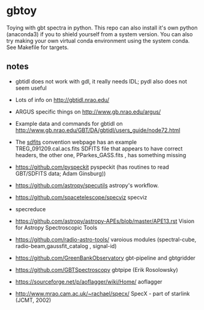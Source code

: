 # gbtoy

Toying with gbt spectra in python. This repo can also install it's own python (anaconda3) if you
to shield yourself from a system version. You can also try making your own virtual conda environment
using the system conda. See Makefile for targets.


## notes

* gbtidl does not work with gdl, it really needs IDL; pydl also does not seem useful

* Lots of info on http://gbtidl.nrao.edu/

* ARGUS specific things on http://www.gb.nrao.edu/argus/

* Example data  and commands for gbtidl on http://www.gb.nrao.edu/GBT/DA/gbtidl/users_guide/node72.html

* The [sdfits](https://fits.gsfc.nasa.gov/registry/sdfits.html) convention webpage has an example TREG_091209.cal.acs.fits SDFITS file that appears to have correct headers, the other one, PParkes_GASS.fits , has something missing

* https://github.com/pyspeckit     pyspeckit  (has routines to read GBT/SDFITS data; Adam Ginsburg))

* https://github.com/astropy/specutils  astropy's workflow.

* https://github.com/spacetelescope/specviz  specviz

* specreduce

* https://github.com/astropy/astropy-APEs/blob/master/APE13.rst Vision for Astropy Spectroscopic Tools

* https://github.com/radio-astro-tools/   varoious modules (spectral-cube, radio-beam,gaussfit_catalog , signal-id) 

* https://github.com/GreenBankObservatory   gbt-pipeline and gbtgridder

* https://github.com/GBTSpectroscopy  gbtpipe (Erik Rosolowsky)

* https://sourceforge.net/p/aoflagger/wiki/Home/ aoflagger

* http://www.mrao.cam.ac.uk/~rachael/specx/ SpecX - part of starlink (JCMT, 2002)
